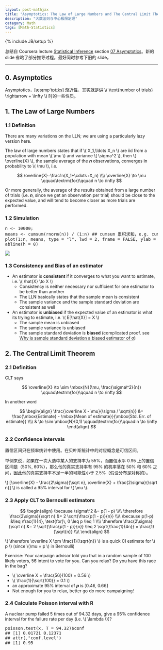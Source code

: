 ```yaml
---
layout: post-mathjax
title: "Asymptotics: The Law of Large Numbers and The Central Limit Theorem"
description: "大数法则与中心极限定理"
category: Math
tags: [Math-Statistics]
---
```

{% include JB/setup %}

总结自 Coursera lecture [Statistical Inference](https://class.coursera.org/statinference-005/lecture) section [07 Asymptotics](https://class.coursera.org/statinference-005/lecture/163)。新的 slide 省略了部分推导过程，最好同时参考下旧的 slide。

-----

## 0. Asymptotics

Asymptotics，[æsɪmp'tɒtɪks] 渐近性，其实就是讲 \\( \text{number of trials} \rightarrow + \infty \\) 时的一些性质。

## 1. The Law of Large Numbers

### 1.1 Definition

There are many variations on the LLN; we are using a particularly lazy version here.  

The law of large numbers states that if \\( X_1,\ldots X_n \\) are iid from a population with mean \\( \mu \\) and variance \\( \sigma\^2 \\), then \\( \overline{X} \\), the sample average of the _**n**_ observations, converges in probability to \\( \mu \\), i.e. 

$$
\overline{X}=\frac1n(X_1+\cdots+X_n) \\\\
\overline{X} \to \mu \qquad\textrm{for}\qquad n \to \infty 
$$

Or more generally, the average of the results obtained from a large number of trials (i.e. _**n**_, since we get an observation per trial) should be close to the expected value, and will tend to become closer as more trials are performed. 

### 1.2 Simulation

<pre class="prettyprint linenums">
n &lt;- 10000; 
means &lt;- cumsum(rnorm(n)) / (1:n) ## cumsum 累积求和，e.g. cumsum(c(1,2,3)) = c(1,3,6)
plot(1:n, means, type = "l", lwd = 2, frame = FALSE, ylab = "cumulative means", xlab = "sample size")
abline(h = 0)
</pre>

![](https://wxdqhw.bn1304.livefilestore.com/y2pmbJxA0ViBT3ESSE0TigyL0zdy8GWMCx49NBP5DFDePBu1VlN8CAMQZ9ZqPQXWZkUUreyAVObXMAVo9wIFDluSfqNYvXQWDhHbM8O-0hl4Vo/1.1-simulation.png?psid=1)

### 1.3 Consistency and Bias of an estimator

* An estimator is **consistent** if it converges to what you want to estimate, i.e. \\( \hat{X} \to X \\)
	* Consistency is neither necessary nor sufficient for one estimator to be better than another
	* The LLN basically states that the sample mean is consistent
	* The sample variance and the sample standard deviation are consistent as well
* An estimator is **unbiased** if the expected value of an estimator is what its trying to estimate, i.e. \\( E[\hat{X}] = X \\) 
	* The sample mean is unbiased
	* The sample variance is unbiased
	* The sample standard deviation is **biased** (complicated proof. see [Why is sample standard deviation a biased estimator of σ](http://stats.stackexchange.com/questions/11707/why-is-sample-standard-deviation-a-biased-estimator-of-sigma)\)

## 2. The Central Limit Theorem

### 2.1 Definition

CLT says 

$$
	\overline{X} \to \sim \mbox{N}(\mu, \frac{\sigma\^2}{n}) \qquad\textrm{for}\qquad n \to \infty
$$

In another word

$$
\begin{align}
	\frac{\overline X - \mu}{\sigma / \sqrt{n}} 
		&= \frac{\mbox{Estimate} - \mbox{Mean of estimate}}{\mbox{Std. Err. of estimate}} \\\\
		& \to \sim \mbox{N}(0,1) \qquad\textrm{for}\qquad n \to \infty
\end{align}
$$

### 2.2 Confidence intervals

置信区间只在频率统计中使用。在贝叶斯统计中的对应概念是可信区间。  

举例来说，如果在一次大选中某人的支持率为 55%，而置信水平 0.95 上的置信区间是（50%, 60%），那么他的真实支持率有 95% 的机率落在 50% 和 60% 之间，因此他的真实支持率不足一半的可能性小于 2.5%（假设分布是对称的）。

\\( [\overline{X} - \frac{2\sigma}{\sqrt n}, \overline{X} + \frac{2\sigma}{\sqrt n}] \\) is called a 95% interval for \\( \mu \\). 

### 2.3 Apply CLT to Bernoulli estimators

$$
\begin{align}
	\because \sigma\^2 
		&= p(1 - p) \\\\
	\therefore \frac{2\sigma}{\sqrt n} 
		&= 2 \sqrt{\frac{p(1 - p)}{n}} \\\\
	\because p(1-p) 
		&\leq \frac{1}{4}, \text{for}\, 0 \leq p \leq 1 \\\\
	\therefore \frac{2\sigma}{\sqrt n} 
		&= 2 \sqrt{\frac{p(1 - p)}{n}} \leq 2 \sqrt{\frac{1}{4n}} = \frac{1}{\sqrt{n}} \\\\
\end{align}
$$

\\( \therefore \overline X \pm \frac{1}{\sqrt{n}} \\) is a quick CI estimate for \\( p \\) (since \\(\mu = p \\) in Bernoulli)

Exercise: Your campaign advisor told you that in a random sample of 100 likely voters, 56 intent to vote for you. Can you relax? Do you have this race in the bag?

* \\( \overline X = \frac{56}{100} = 0.56 \\)
* \\( \frac{1}{\sqrt{100}} = 0.1 \\)
* an approximate 95% interval of _**p**_ is [0.46, 0.66]
* Not enough for you to relax, better go do more campaigning!

### 2.4 Calculate Poisson interval with R

A nuclear pump failed 5 times out of 94.32 days, give a 95% confidence interval for the failure rate per day (i.e. \\( \lambda \\))?

<pre class="prettyprint linenums">
poisson.test(x, T = 94.32)$conf
## [1] 0.01721 0.12371
## attr(,"conf.level")
## [1] 0.95
</pre>